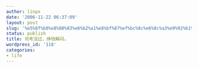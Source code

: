 ```yaml
---
author: linpx
date: '2006-11-22 06:37:09'
layout: post
slug: '%e5%8f%b8%e8%80%83%e6%b2%a1%e8%bf%87%ef%bc%8c%e6%8c%a3%e9%92%b1%e8%a7%a3%e9%97%b7%e3%80%82'
status: publish
title: 司考没过，挣钱解闷。
wordpress_id: '118'
categories:
- life
---
```


  

